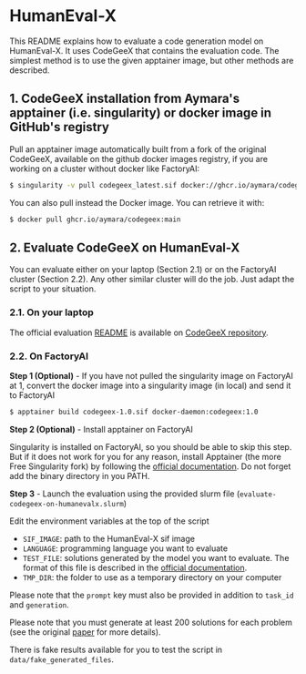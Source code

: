 # HumanEval-X

This README explains how to evaluate a code generation model on HumanEval-X. It uses CodeGeeX that contains the evaluation code. The simplest method is to use the given apptainer image, but other methods are described.

## 1. CodeGeeX installation from Aymara's apptainer (i.e. singularity) or docker image in GitHub's registry

Pull an apptainer image automatically built from a fork of the original CodeGeeX, available on the github docker images registry, if you are working on a cluster without docker like FactoryAI:

```bash
$ singularity -v pull codegeex_latest.sif docker://ghcr.io/aymara/codegeex:main
```

You can also pull instead the Docker image. You can retrieve it with:

```bash
$ docker pull ghcr.io/aymara/codegeex:main
```

## 2. Evaluate CodeGeeX on HumanEval-X

You can evaluate either on your laptop (Section 2.1) or on the FactoryAI cluster (Section 2.2). Any other similar cluster will do the job. Just adapt the script to your situation.

### 2.1. On your laptop

The official evaluation [README](https://github.com/aymara/CodeGeeX/blob/main/codegeex/benchmark/README.md) is available on [CodeGeeX repository](https://github.com/aymara/CodeGeeX).

### 2.2. On FactoryAI

**Step 1 (Optional)** - If you have not pulled the singularity image on FactoryAI at 1, convert the docker image into a singularity image (in local) and send it to FactoryAI

```bash
$ apptainer build codegeex-1.0.sif docker-daemon:codegeex:1.0
```

**Step 2 (Optional)** - Install apptainer on FactoryAI

Singularity is installed on FactoryAI, so you should be able to skip this step. But if it does not work for you for any reason, install Apptainer (the more Free Singularity fork) by following the [official documentation](https://apptainer.org/docs/admin/main/installation.html#install-unprivileged-from-pre-built-binaries). Do not forget add the binary directory in you PATH.

**Step 3** - Launch the evaluation using the provided slurm file (`evaluate-codegeex-on-humanevalx.slurm`)

Edit the environment variables at the top of the script
- `SIF_IMAGE`: path to the HumanEval-X sif image
- `LANGUAGE`: programming language you want to evaluate
- `TEST_FILE`: solutions generated by the model you want to evaluate. The format of this file is described in the
  [official documentation](https://github.com/aymara/CodeGeeX/tree/main/codegeex/benchmark#evaluation).
- `TMP_DIR`: the folder to use as a temporary directory on your computer

Please note that the `prompt` key must also be provided in addition to `task_id` and `generation`.

Please note that you must generate at least 200 solutions for each problem (see the original [paper](https://arxiv.org/abs/2303.17568) for more details).

There is fake results available for you to test the script in `data/fake_generated_files`.

